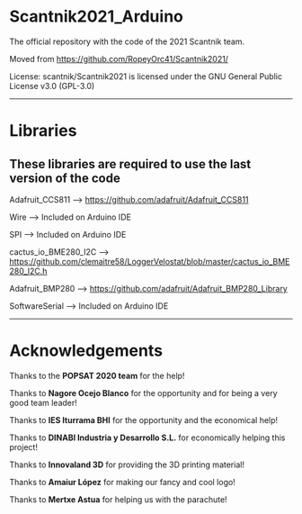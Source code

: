 # Scantnik2021_Arduino

The official repository with the code of the 2021 Scantnik team.

Moved from https://github.com/RopeyOrc41/Scantnik2021/

License: scantnik/Scantnik2021 is licensed under the GNU General Public License v3.0 (GPL-3.0)

---

# Libraries

## These libraries are required to use the last version of the code

Adafruit_CCS811 --> https://github.com/adafruit/Adafruit_CCS811

Wire --> Included on Arduino IDE

SPI --> Included on Arduino IDE

cactus_io_BME280_I2C --> https://github.com/clemaitre58/LoggerVelostat/blob/master/cactus_io_BME280_I2C.h

Adafruit_BMP280 --> https://github.com/adafruit/Adafruit_BMP280_Library

SoftwareSerial --> Included on Arduino IDE

---

# Acknowledgements

Thanks to the **POPSAT 2020 team** for the help!

Thanks to **Nagore Ocejo Blanco** for the opportunity and for being a very good team leader!

Thanks to **IES Iturrama BHI** for the opportunity and the economical help!

Thanks to **DINABI Industria y Desarrollo S.L.** for economically helping this project!

Thanks to **Innovaland 3D** for providing the 3D printing material!

Thanks to **Amaiur López** for making our fancy and cool logo!

Thanks to **Mertxe Astua** for helping us with the parachute!
